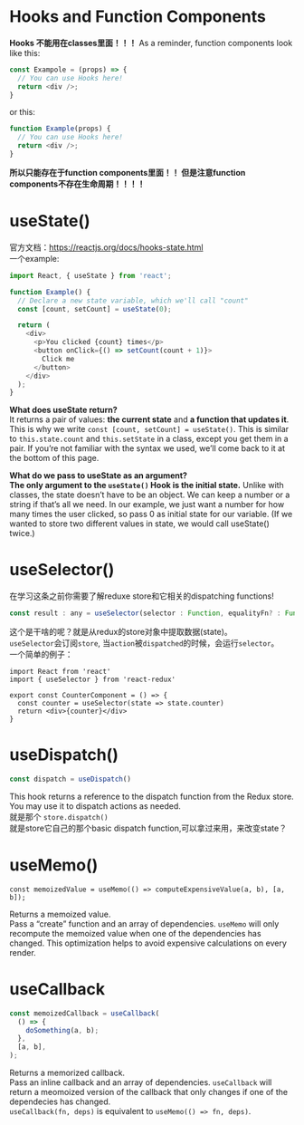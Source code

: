 # Hooks and Function Components
**Hooks 不能用在classes里面！！！**
As a reminder, function components look like this:   
```javascript
const Exampole = (props) => {
  // You can use Hooks here!
  return <div />;
}
```

or this:   
```javascript
function Example(props) {
  // You can use Hooks here!
  return <div />;
}
```
**所以只能存在于function components里面！！ 但是注意function components不存在生命周期！！！！**
# useState()
官方文档：https://reactjs.org/docs/hooks-state.html   
一个example:
```js
import React, { useState } from 'react';

function Example() {
  // Declare a new state variable, which we'll call "count"
  const [count, setCount] = useState(0);

  return (
    <div>
      <p>You clicked {count} times</p>
      <button onClick={() => setCount(count + 1)}>
        Click me
      </button>
    </div>
  );
}
```
**What does useState return?**    
It returns a pair of values: **the current state** and **a function that updates it**. This is why we write `const [count, setCount] = useState()`. This is similar to `this.state.count` and `this.setState` in a class, except you get them in a pair. If you’re not familiar with the syntax we used, we’ll come back to it at the bottom of this page.

**What do we pass to useState as an argument?**    
**The only argument to the `useState()` Hook is the initial state.** Unlike with classes, the state doesn’t have to be an object. We can keep a number or a string if that’s all we need. In our example, we just want a number for how many times the user clicked, so pass 0 as initial state for our variable. (If we wanted to store two different values in state, we would call useState() twice.)

# useSelector()    
在学习这条之前你需要了解reduxe store和它相关的dispatching functions!
```js
const result : any = useSelector(selector : Function, equalityFn? : Function)
```
这个是干啥的呢？就是从redux的store对象中提取数据(state)。   
`useSelector`会订阅`store`, 当`action`被`dispatched`的时候，会运行`selector`。    
一个简单的例子：   
```
import React from 'react'
import { useSelector } from 'react-redux'

export const CounterComponent = () => {
  const counter = useSelector(state => state.counter)
  return <div>{counter}</div>
}
```

# useDispatch()
```js
const dispatch = useDispatch()
```
This hook returns a reference to the dispatch function from the Redux store. You may use it to dispatch actions as needed.    
就是那个 `store.dispatch()`  
就是store它自己的那个basic dispatch function,可以拿过来用，来改变state？   

# useMemo()
```
const memoizedValue = useMemo(() => computeExpensiveValue(a, b), [a, b]);
```
Returns a memoized value.   
Pass a “create” function and an array of dependencies. `useMemo` will only recompute the memoized value when one of the dependencies has changed. This optimization helps to avoid expensive calculations on every render. 

# useCallback
```javascript
const memoizedCallback = useCallback(
  () => {
    doSomething(a, b);
  },
  [a, b],
);
```
Returns a memorized callback.   
Pass an inline callback and an array of dependencies. `useCallback` will return a meomoized version of the callback that only changes if one of the dependecies has changed.    
`useCallback(fn, deps)` is equivalent to `useMemo(() => fn, deps)`.   
